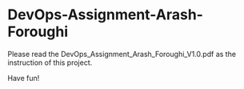 # DevOps-Assignment-Arash-Foroughi

Please read the DevOps_Assignment_Arash_Foroughi_V1.0.pdf as the instruction of this project.

Have fun!
